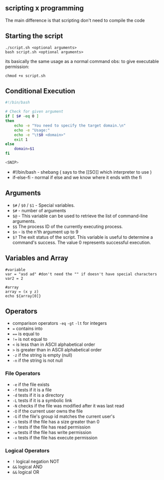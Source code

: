 ## scripting x programming
The main difference is that scripting don't need to compile the code 

## Starting the script
```shell-session
./script.sh <optional arguments>
bash script.sh <optional arguments>
```

its basically the same usage as a normal command
obs: to give executable permission: 
```shell-session
chmod +x script.sh
```


## Conditional Execution
```bash
#!/bin/bash

# Check for given argument
if [ $# -eq 0 ]
then
	echo -e "You need to specify the target domain.\n"
	echo -e "Usage:"
	echo -e "\t$0 <domain>"
	exit 1
else
	domain=$1
fi

<SNIP>
```
- #!/bin/bash - shebang ( says to the [[SO]] which interpreter to use )
- if-else-fi - normal if else and we know where it ends with the fi 
## Arguments 
- `$#` / `$0` / `$1` - Special variables. 
- `$#` - number of arguments
- `$@` - This variable can be used to retrieve the list of command-line arguments.
- `$$` The process ID of the currently executing process.
- `$n` -  is the n'th argument up to 9
- `$?` The exit status of the script. This variable is useful to determine a command's success. The value 0 represents successful execution.

## Variables and Array

```
#variable
var = "asd ad" #don't need the "" if doesn't have special characters
var2 = 2

#array
array = (x y z)
echo ${array[0]}
```

## Operators

- comparison operators `-eq` `-gt` `-lt`  for integers
- `=` contains into
- `==` is equal to
- `!=` is not equal to
- `<` is less than in ASCII alphabetical order
- `>` is greater than in ASCII alphabetical order
- `-z` if the string is empty (null)
- `-n` if the string is not null
### File Operators
- `-e` if the file exists 
- `-f` tests if it is a file
- `-d` tests if it is a directory
- `-L` tests if it is a symbolic link
- `-N` checks if the file was modified after it was last read
- `-O` if the current user owns the file
- `-G` if the file's group id matches the current user's
- `-s` tests if the file has a size greater than 0
- `-r` tests if the file has read permission
- `-w` tests if the file has write permission
- `-x` tests if the file has execute permission
### Logical Operators
- `!` logical negation NOT
- `&&` logical AND
- `&&` logical OR

